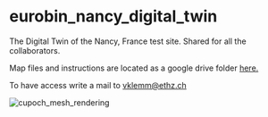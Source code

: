 # eurobin_nancy_digital_twin
The Digital Twin of the Nancy, France test site. Shared for all the collaborators.

Map files and instructions are located as a google drive folder [here.](https://drive.google.com/drive/folders/1rbM82KtszPpQjwuZa31AQUhRJ56LJwGs?usp=sharing)

To have access write a mail to vklemm@ethz.ch


![cupoch_mesh_rendering](https://github.com/leggedrobotics/eurobin_nancy_digital_twin/assets/104764943/42253814-90aa-4abd-a505-fcf7bdcf4289)
